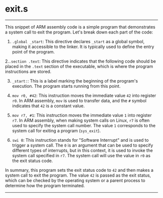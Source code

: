 # exit.s
________________________________________________________________________________________________________________
 This snippet of ARM assembly code is a simple program that demonstrates a system call to exit the program. 
 Let's break down each part of the code:
 1. `.global _start`: This directive declares `_start` as a global symbol, making it accessible to the linker.
 It is typically used to define the entry point of the program.

 2.`.section .text`: This directive indicates that the following code should be placed in the `.text`
 section of the executable, which is where the program instructions are stored.

 3. `_start:`: This is a label marking the beginning of the program's execution. The program starts running from this point.

 4. `mov r0, #42`: This instruction moves the immediate value `42` into register `r0`. In ARM assembly,
 `mov` is used to transfer data, and the `#` symbol indicates that `42` is a constant value.

 5. `mov r7, #1`: This instruction moves the immediate value `1` into register `r7`. In ARM assembly,
     when making system calls on Linux, `r7` is often used to specify the system call number.
     The value `1` corresponds to the system call for exiting a program (`sys_exit`).

 6. `swi 0`: This instruction stands for "Software Interrupt" and is used to trigger a system call.
     The `0` is an argument that can be used to specify different types of interrupts, but in this context,
     it is used to invoke the system call specified in `r7`. The system call will use the value in `r0` as the exit status code.

In summary, this program sets the exit status code to `42` and then makes a system call to exit the program. The value `42` 
is passed as the exit status, which can be checked by the operating system or a parent process to determine how the program terminated.
______________________________________________________________________________________________________________

